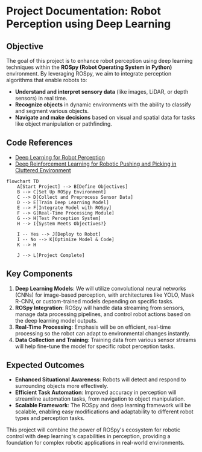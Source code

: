 # Project Documentation: Robot Perception using Deep Learning

## Objective

The goal of this project is to enhance robot perception using deep learning techniques within the **ROSpy (Robot Operating System in Python)** environment. By leveraging ROSpy, we aim to integrate perception algorithms that enable robots to:

- **Understand and interpret sensory data** (like images, LiDAR, or depth sensors) in real time.
- **Recognize objects** in dynamic environments with the ability to classify and segment various objects.
- **Navigate and make decisions** based on visual and spatial data for tasks like object manipulation or pathfinding.

## Code References
- [Deep Learning for Robot Perception](https://github.com/opipari/DeepRobWeb)
- [Deep Reinforcement Learning for Robotic Pushing and Picking in Cluttered Environment](https://github.com/weiyx16/Active-Perception)

```mermaid
flowchart TD
    A[Start Project] --> B[Define Objectives]
    B --> C[Set Up ROSpy Environment]
    C --> D[Collect and Preprocess Sensor Data]
    D --> E[Train Deep Learning Model]
    E --> F[Integrate Model with ROSpy]
    F --> G[Real-Time Processing Module]
    G --> H[Test Perception System]
    H --> I{System Meets Objectives?}
    
    I -- Yes --> J[Deploy to Robot]
    I -- No --> K[Optimize Model & Code]
    K --> H

    J --> L[Project Complete]
```


## Key Components

1. **Deep Learning Models**: We will utilize convolutional neural networks (CNNs) for image-based perception, with architectures like YOLO, Mask R-CNN, or custom-trained models depending on specific tasks.
2. **ROSpy Integration**: ROSpy will handle data streaming from sensors, manage data processing pipelines, and control robot actions based on the deep learning model outputs.
3. **Real-Time Processing**: Emphasis will be on efficient, real-time processing so the robot can adapt to environmental changes instantly.
4. **Data Collection and Training**: Training data from various sensor streams will help fine-tune the model for specific robot perception tasks.

## Expected Outcomes

- **Enhanced Situational Awareness**: Robots will detect and respond to surrounding objects more effectively.
- **Efficient Task Automation**: Improved accuracy in perception will streamline automation tasks, from navigation to object manipulation.
- **Scalable Framework**: The ROSpy and deep learning framework will be scalable, enabling easy modifications and adaptability to different robot types and perception tasks.

This project will combine the power of ROSpy's ecosystem for robotic control with deep learning's capabilities in perception, providing a foundation for complex robotic applications in real-world environments.
